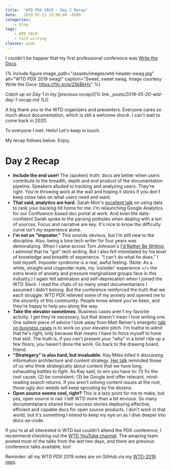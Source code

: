```yaml
---
title:  "WTD PDX 2019 - Day 2 Recap"
date:   2019-05-21 19:00:00 -0800
categories:
    - blog
tags:
    - WTD 2019
    - tech writing
classes: wide
---
```

I couldn't be happier that my first professional conference was [Write the Docs](https://www.writethedocs.org/conf/portland/2019/).

<!--more-->

{% include figure image_path="/assets/images/wtd-header-swag.jpg" alt="WTD PDX 2019 swag!" caption="Sweet, sweet swag. Image courtesy Write the Docs: https://flic.kr/p/25kBkHv" %}

*Catch up on Day 1 in my [previous recap]({% link _posts/2019-05-20-wtd-day-1-recap.md %}).*

A big thank you to the WTD organizers and presenters. Everyone cares so much about documentation, which is still a welcome shock. I can't wait to come back in 2020.

To everyone I met: Hello! Let's keep in touch.

My recap follows below. Enjoy.

# Day 2 Recap
- **Include the end user!** The (spoken) truth: docs are better when users contribute to the breadth, depth and end product of the documentation pipeline. Speakers alluded to tracking and analyzing users. They're right. You're throwing work at the wall and hoping it sticks if you don't keep close tabs on what users need and want.
- **That said, analytics are hard.** Sarah Moir's [excellent talk](https://www.youtube.com/watch?v=5kTWjB28TDI&list=PLZAeFn6dfHpmuHCu5qsIkmp9H5jFD-xq-&index=18&t=0s) on using data to rank your backlog hit home for me. I'm relaunching Google Analytics for our Confluence-based doc portal at work. And even the data-confident Sarah spoke to the parsing potholes when dealing with a ton of sources. Focus and narrative are key. It's nice to know the difficulty curve isn't my experience alone.
- **I'm not an "imposter."** This sounds obvious, but I'm still new to the discipline. Also, being a lone tech writer for four years was demoralizing. When I came across Tom Johnson's [I'd Rather Be Writing](https://idratherbewriting.com/), I admired that he "got" tech writing. But I also felt intimidated by his level of knowledge and breadth of experience. "I can't do what he does," I told myself. Imposter syndrome is a real, awful feeling. (Note: As a white, straight and cisgender male, my 'outsider' experience =/= the extra levels of anxiety and pressure marginalized groups face in this industry.) I again felt admiration and self-deprecation when I joined the WTD Slack. I read the chats of so many smart documentarians I assumed I didn't belong. But the conference reinforced the truth that we each struggle. WTD PDX relieved some of my anxiety and opened me to the sincerity of this community. People know where you've been, and they're happy to help you along the way.
- **Take the elevator sometimes.** Business cases aren't my favorite activity. I get they're necessary, but that doesn't mean I love writing one. One salient piece of advice I took away from Matt Reiner's energetic [talk on business cases](https://www.youtube.com/watch?v=8ZPUOwBIi3g&list=PLZAeFn6dfHpmuHCu5qsIkmp9H5jFD-xq-&index=19&t=0s) is to work on your elevator pitch. I'm loathe to admit that he's right, only because that means I have to force myself to hone that skill. The truth is, if you can't present your "why" in a brief ride up a few floors, you haven't done the work. Go back to the drawing board, friend.
- **"Strategery" is also hard, but invaluable.** Kay Miles killed it discussing information architecture and content strategy. [Her talk](https://www.writethedocs.org/conf/portland/2019/speakers/#speaker-portland-2019-kay-miles) reminded those of us who think strategically about content that we have long, exhausting battles to fight. As Kay said, to win you have to: (1) fix the root cause; (2) be consistent; (3) be Google and offer relevant, mind-reading search returns. If you aren't solving content issues at the root, those ugly doc weeds will keep sprouting by the dozens.
- **Open source seems cool, right?** This is a lazy point for me to make, but yes, open source is rad. I left WTD more than a bit envious. So many documentarians shared their success stories deploying effective, efficient and capable docs for open source products. I don't work in that world, but it's something I intend to keep my eye on as I dive deeper into docs-as-code.

If you're at all interested in WTD but couldn't attend the PDX conference, I recommend checking out the [WTD YouTube channel](https://www.youtube.com/channel/UCr019846MitZUEhc6apDdcQ). The amazing team posted most of the talks from the last two days, and there are previous conference talks available, too!

Reminder: all my WTD PDX 2019 notes are on GitHub via my [WTD-2019 repo](https://github.com/a-thay/WTD-2019).
